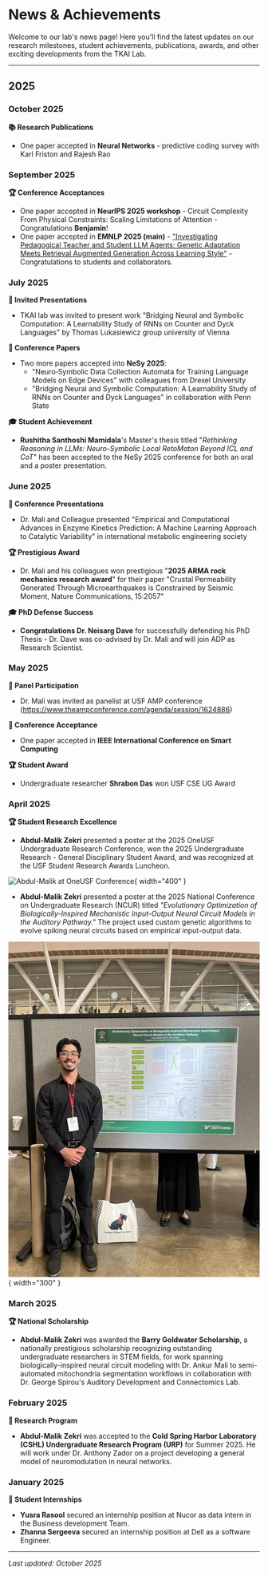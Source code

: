 # News & Achievements

Welcome to our lab's news page! Here you'll find the latest updates on our research milestones, student achievements, publications, awards, and other exciting developments from the TKAI Lab.

---

## 2025

### October 2025

**📚 Research Publications**

- One paper accepted in **Neural Networks** - predictive coding survey with Karl Friston and Rajesh Rao

### September 2025

**🏆 Conference Acceptances**

- One paper accepted in **NeurIPS 2025 workshop** - Circuit Complexity From Physical Constraints: Scaling Limitations of Attention - Congratulations **Benjamin**!
- One paper accepted in **EMNLP 2025 (main)** - ["Investigating Pedagogical Teacher and Student LLM Agents: Genetic Adaptation Meets Retrieval Augmented Generation Across Learning Style"](https://scholar.google.co.in/citations?view_op=view_citation&hl=en&user=ogxlzgcAAAAJ&sortby=pubdate&citation_for_view=ogxlzgcAAAAJ:vV6vV6tmYwMC) - Congratulations to students and collaborators.

### July 2025

**🎤 Invited Presentations**

- TKAI lab was invited to present work "Bridging Neural and Symbolic Computation: A Learnability Study of RNNs on Counter and Dyck Languages" by Thomas Lukasiewicz group university of Vienna

**📝 Conference Papers**

- Two more papers accepted into **NeSy 2025**:
  - "Neuro‑Symbolic Data Collection Automata for Training Language Models on Edge Devices" with colleagues from Drexel University
  - "Bridging Neural and Symbolic Computation: A Learnability Study of RNNs on Counter and Dyck Languages" in collaboration with Penn State

**🎓 Student Achievement**

- **Rushitha Santhoshi Mamidala**'s Master's thesis titled "*Rethinking Reasoning in LLMs: Neuro-Symbolic Local RetoMaton Beyond ICL and CoT*" has been accepted to the NeSy 2025 conference for both an oral and a poster presentation.

### June 2025

**🎤 Conference Presentations**

- Dr. Mali and Colleague presented "Empirical and Computational Advances in Enzyme Kinetics Prediction: A Machine Learning Approach to Catalytic Variability" in international metabolic engineering society

**🏆 Prestigious Award**

- Dr. Mali and his colleagues won prestigious "**2025 ARMA rock mechanics research award**" for their paper "Crustal Permeability Generated Through Microearthquakes is Constrained by Seismic Moment, Nature Communications, 15:2057"

**🎓 PhD Defense Success**

- **Congratulations Dr. Neisarg Dave** for successfully defending his PhD Thesis - Dr. Dave was co-advised by Dr. Mali and will join ADP as Research Scientist.

### May 2025

**🎤 Panel Participation**

- Dr. Mali was invited as panelist at USF AMP conference (https://www.theampconference.com/agenda/session/1624886)

**📝 Conference Acceptance**

- One paper accepted in **IEEE International Conference on Smart Computing**

**🏆 Student Award**

- Undergraduate researcher **Shrabon Das** won USF CSE UG Award

### April 2025

**🏆 Student Research Excellence**

- **Abdul-Malik Zekri** presented a poster at the 2025 OneUSF Undergraduate Research Conference, won the 2025 Undergraduate Research - General Disciplinary Student Award, and was recognized at the USF Student Research Awards Luncheon.

![Abdul-Malik at OneUSF Conference](images/1d2e112b297045b312837fa0542e79b56b1d2860.jpg){ width="400" }

- **Abdul-Malik Zekri** presented a poster at the 2025 National Conference on Undergraduate Research (NCUR) titled *"Evolutionary Optimization of Biologically-Inspired Mechanistic Input-Output Neural Circuit Models in the Auditory Pathway."* The project used custom genetic algorithms to evolve spiking neural circuits based on empirical input-output data.

![Abdul-Malik at NCUR](images/7d160768c63f3424477bd2c31f7c9928698831dc.png){ width="300" }

### March 2025

**🏆 National Scholarship**

- **Abdul-Malik Zekri** was awarded the **Barry Goldwater Scholarship**, a nationally prestigious scholarship recognizing outstanding undergraduate researchers in STEM fields, for work spanning biologically-inspired neural circuit modeling with Dr. Ankur Mali to semi-automated mitochondria segmentation workflows in collaboration with Dr. George Spirou's Auditory Development and Connectomics Lab.

### February 2025

**🔬 Research Program**

- **Abdul-Malik Zekri** was accepted to the **Cold Spring Harbor Laboratory (CSHL) Undergraduate Research Program (URP)** for Summer 2025. He will work under Dr. Anthony Zador on a project developing a general model of neuromodulation in neural networks.

### January 2025

**🎉 Student Internships**

- **Yusra Rasool** secured an internship position at Nucor as data intern in the Business development Team.
- **Zhanna Sergeeva** secured an internship position at Dell as a software Engineer.

---

*Last updated: October 2025* 
